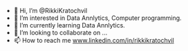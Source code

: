 - 👋 Hi, I’m @RikkiKratochvil
- 👀 I’m interested in Data Annlytics, Computer programming.
- 🌱 I’m currently learning Data Annlytics.
- 💞️ I’m looking to collaborate on ...
- 📫 How to reach me www.linkedin.com/in/rikkikratochvil

<!---
RikkiKratochvil/RikkiKratochvil is a ✨ special ✨ repository because its `README.md` (this file) appears on your GitHub profile.
You can click the Preview link to take a look at your changes.
--->
